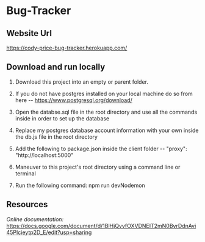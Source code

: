 # Bug-Tracker

## Website Url

https://cody-price-bug-tracker.herokuapp.com/

## Download and run locally

1. Download this project into an empty or parent folder.

2. If you do not have postgres installed on your local machine do so from here -- https://www.postgresql.org/download/

3. Open the databse.sql file in the root directory and use all the commands inside in order to set up the database

3. Replace my postgres database account information with your own inside the db.js file in the root directory

4. Add the following to package.json inside the client folder -- "proxy": "http://localhost:5000"

5. Maneuver to this project's root directory using a command line or terminal

6. Run the following command: npm run devNodemon

## Resources

*Online documentation:*  https://docs.google.com/document/d/1BlHjQvvfOXVDNEIT2mN0ByrDdnAvi45PIcieytp2D_E/edit?usp=sharing